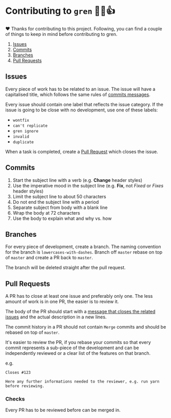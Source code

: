 # Contributing to `gren` 🍺🤖👍

❤️ Thanks for contributing to this project.
Following, you can find a couple of things to keep in mind before contributing to gren.


1. [Issues](#issues)
2. [Commits](#commits)
3. [Branches](#branches)
4. [Pull Requests](#pull-requests)

## Issues

Every piece of work has to be related to an issue.
The issue will have a capitalised title, which follows the same rules of [commits messages](#commits).

Every issue should contain one label that reflects the issue category.
If the issue is going to be close with no development, use one of these labels:

- `wontfix`
- `can't replicate`
- `gren ignore`
- `invalid`
- `duplicate`

When a task is completed, create a [Pull Request](#pull-requests) which closes the issue.

## Commits

1. Start the subject line with a verb (e.g. **Change** header styles)
2. Use the imperative mood in the subject line (e.g. **Fix**, not _Fixed_ or _Fixes_ header styles)
3. Limit the subject line to about 50 characters
4. Do not end the subject line with a period
5. Separate subject from body with a blank line
6. Wrap the body at 72 characters
7. Use the body to explain what and why vs. how

## Branches

For every piece of development, create a branch. The naming convention for the branch is `lowercases-with-dashes`.
Branch off `master` rebase on top of `master` and create a PR back to `master`.

The branch will be deleted straight after the pull request.

## Pull Requests

A PR has to close at least one issue and preferably only one. The less amount of work is in one PR, the easier is to review it.

The body of the PR should start with a [message that closes the related issues](https://help.github.com/articles/closing-issues-via-commit-messages/) and the actual description in a new lines.

The commit history in a PR should not contain `Merge` commits and should be rebased on top of `master`.

It's easier to review the PR, if you rebase your commits so that every commit represents a sub-piece of the development and can be independently reviewed or a clear list of the features on that branch.

e.g.
```
Closes #123

Here any further informations needed to the reviewer, e.g. run yarn before reviewing.
```

### Checks

Every PR has to be reviewed before can be merged in.

